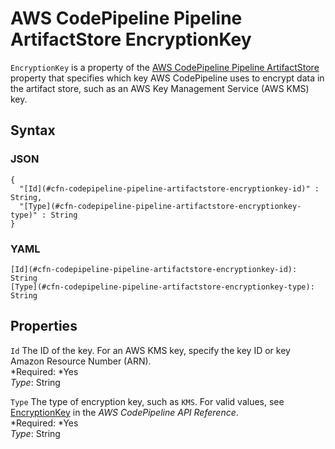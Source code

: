 # AWS CodePipeline Pipeline ArtifactStore EncryptionKey<a name="aws-properties-codepipeline-pipeline-artifactstore-encryptionkey"></a>

`EncryptionKey` is a property of the [AWS CodePipeline Pipeline ArtifactStore](aws-properties-codepipeline-pipeline-artifactstore.md) property that specifies which key AWS CodePipeline uses to encrypt data in the artifact store, such as an AWS Key Management Service \(AWS KMS\) key\.

## Syntax<a name="w3ab2c21c14d381b5"></a>

### JSON<a name="aws-properties-codepipeline-pipeline-artifactstore-encryptionkey-syntax.json"></a>

```
{
  "[Id](#cfn-codepipeline-pipeline-artifactstore-encryptionkey-id)" : String,
  "[Type](#cfn-codepipeline-pipeline-artifactstore-encryptionkey-type)" : String
}
```

### YAML<a name="aws-properties-codepipeline-pipeline-artifactstore-encryptionkey-syntax.yaml"></a>

```
[Id](#cfn-codepipeline-pipeline-artifactstore-encryptionkey-id): String
[Type](#cfn-codepipeline-pipeline-artifactstore-encryptionkey-type): String
```

## Properties<a name="w3ab2c21c14d381b7"></a>

`Id`  <a name="cfn-codepipeline-pipeline-artifactstore-encryptionkey-id"></a>
The ID of the key\. For an AWS KMS key, specify the key ID or key Amazon Resource Number \(ARN\)\.  
*Required: *Yes  
*Type*: String

`Type`  <a name="cfn-codepipeline-pipeline-artifactstore-encryptionkey-type"></a>
The type of encryption key, such as `KMS`\. For valid values, see [EncryptionKey](http://docs.aws.amazon.com/codepipeline/latest/APIReference/API_EncryptionKey.html) in the *AWS CodePipeline API Reference*\.  
*Required: *Yes  
*Type*: String